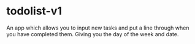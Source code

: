 # todolist-v1
An app which allows you to input new tasks and put a line through when you have completed them. Giving you the day of the week and date.
